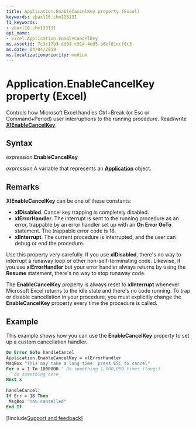 ```yaml
---
title: Application.EnableCancelKey property (Excel)
keywords: vbaxl10.chm133131
f1_keywords:
- vbaxl10.chm133131
api_name:
- Excel.Application.EnableCancelKey
ms.assetid: 7c9c17b3-dd04-c914-4ed5-a6ef81ccf0c3
ms.date: 04/04/2019
ms.localizationpriority: medium
---
```



# Application.EnableCancelKey property (Excel)

Controls how Microsoft Excel handles Ctrl+Break (or Esc or Command+Period) user interruptions to the running procedure. Read/write **[XlEnableCancelKey](Excel.XlEnableCancelKey.md)**.


## Syntax

_expression_.**EnableCancelKey**

_expression_ A variable that represents an **[Application](Excel.Application(object).md)** object.


## Remarks

**XlEnableCancelKey** can be one of these constants:

- **xlDisabled**. Cancel key trapping is completely disabled.
- **xlErrorHandler**. The interrupt is sent to the running procedure as an error, trappable by an error handler set up with an **On Error GoTo** statement. The trappable error code is 18.
- **xlInterrupt**. The current procedure is interrupted, and the user can debug or end the procedure.

Use this property very carefully. If you use **xlDisabled**, there's no way to interrupt a runaway loop or other non-self-terminating code. Likewise, if you use **xlErrorHandler** but your error handler always returns by using the **Resume** statement, there's no way to stop runaway code.

The **EnableCancelKey** property is always reset to **xlInterrupt** whenever Microsoft Excel returns to the idle state and there's no code running. To trap or disable cancellation in your procedure, you must explicitly change the **EnableCancelKey** property every time the procedure is called.


## Example

This example shows how you can use the **EnableCancelKey** property to set up a custom cancellation handler.

```vb
On Error GoTo handleCancel 
Application.EnableCancelKey = xlErrorHandler 
MsgBox "This may take a long time: press ESC to cancel" 
For x = 1 To 1000000 ' Do something 1,000,000 times (long!) 
 ' do something here 
Next x 
 
handleCancel: 
If Err = 18 Then 
 MsgBox "You cancelled" 
End If
```




[!include[Support and feedback](~/includes/feedback-boilerplate.md)]